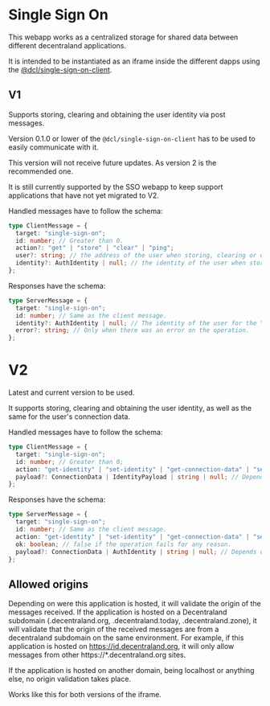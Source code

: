 # Single Sign On

This webapp works as a centralized storage for shared data between different decentraland applications.

It is intended to be instantiated as an iframe inside the different dapps using the [@dcl/single-sign-on-client](https://github.com/decentraland/single-sign-on-client).

## V1

Supports storing, clearing and obtaining the user identity via post messages.

Version 0.1.0 or lower of the `@dcl/single-sign-on-client` has to be used to easily communicate with it.

This version will not receive future updates. As version 2 is the recommended one.

It is still currently supported by the SSO webapp to keep support applications that have not yet migrated to V2.

Handled messages have to follow the schema:

```ts
type ClientMessage = {
  target: "single-sign-on";
  id: number; // Greater than 0.
  action?: "get" | "store" | "clear" | "ping";
  user?: string; // the address of the user when storing, clearing or obtaining their identity.
  identity?: AuthIdentity | null; // the identity of the user when storing it.
};
```

Responses have the schema:

```ts
type ServerMessage = {
  target: "single-sign-on";
  id: number; // Same as the client message.
  identity?: AuthIdentity | null; // The identity of the user for the "get" action.
  error?: string; // Only when there was an error on the operation.
};
```

# V2

Latest and current version to be used.

It supports storing, clearing and obtaining the user identity, as well as the same for the user's connection data.

Handled messages have to follow the schema:

```ts
type ClientMessage = {
  target: "single-sign-on";
  id: number; // Greater than 0;
  action: "get-identity" | "set-identity" | "get-connection-data" | "set-connection-data";
  payload?: ConnectionData | IdentityPayload | string | null; // Depends on the action.
};
```

Responses have the schema:

```ts
type ServerMessage = {
  target: "single-sign-on";
  id: number; // Same as the client message.
  action: "get-identity" | "set-identity" | "get-connection-data" | "set-connection-data";
  ok: boolean; // false if the operation fails for any reason.
  payload?: ConnectionData | AuthIdentity | string | null; // Depends on the action. If ok is false, the payload will be a string with the error message.
};
```

## Allowed origins

Depending on were this application is hosted, it will validate the origin of the messages received. If the application is hosted on a Decentraland subdomain (.decentraland.org, .decentraland.today, .decentraland.zone), it will validate that the origin of the received messages are from a decentraland subdomain on the same environment. For example, if this application is hosted on https://id.decentraland.org, it will only allow messages from other https://*.decentraland.org sites.

If the application is hosted on another domain, being localhost or anything else, no origin validation takes place.

Works like this for both versions of the iframe.
